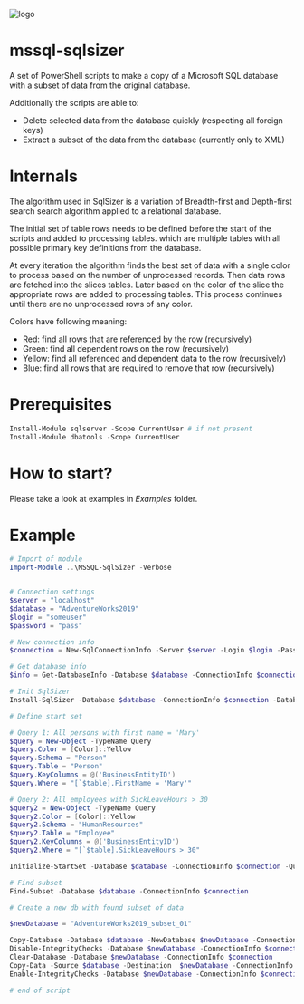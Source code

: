 ![logo](https://avatars.githubusercontent.com/u/96390582?s=100&v=4)
# mssql-sqlsizer

A set of PowerShell scripts to make a copy of a Microsoft SQL database with a subset of data from the original database.

Additionally the scripts are able to:
- Delete selected data from the database quickly (respecting all foreign keys)
- Extract a subset of the data from the database (currently only to XML)

# Internals
The algorithm used in SqlSizer is a variation of Breadth-first and Depth-first search search algorithm applied to a relational database.

The initial set of table rows needs to be defined before the start of the scripts and added to processing tables.
which are multiple tables with all possible primary key definitions from the database.

At every iteration the algorithm finds the best set of data with a single color to process based on the number of unprocessed records. 
Then data rows are fetched into the slices tables. Later based on the color of the slice the appropriate rows are added to processing tables.
This process continues until there are no unprocessed rows of any color.

Colors have following meaning:

- Red: find all rows that are referenced by the row (recursively)
- Green: find all dependent rows on the row (recursively)
- Yellow: find all referenced and dependent data to the row (recursively)
- Blue: find all rows that are required to remove that row (recursively)

# Prerequisites

```powershell
Install-Module sqlserver -Scope CurrentUser # if not present
Install-Module dbatools -Scope CurrentUser
```

# How to start?
Please take a look at examples in *Examples* folder.

# Example
```powershell
# Import of module
Import-Module ..\MSSQL-SqlSizer -Verbose


# Connection settings
$server = "localhost"
$database = "AdventureWorks2019"
$login = "someuser"
$password = "pass"

# New connection info
$connection = New-SqlConnectionInfo -Server $server -Login $login -Password $password

# Get database info
$info = Get-DatabaseInfo -Database $database -ConnectionInfo $connection

# Init SqlSizer
Install-SqlSizer -Database $database -ConnectionInfo $connection -DatabaseInfo $info

# Define start set

# Query 1: All persons with first name = 'Mary'
$query = New-Object -TypeName Query
$query.Color = [Color]::Yellow
$query.Schema = "Person"
$query.Table = "Person"
$query.KeyColumns = @('BusinessEntityID')
$query.Where = "[`$table].FirstName = 'Mary'"

# Query 2: All employees with SickLeaveHours > 30
$query2 = New-Object -TypeName Query
$query2.Color = [Color]::Yellow
$query2.Schema = "HumanResources"
$query2.Table = "Employee"
$query2.KeyColumns = @('BusinessEntityID')
$query2.Where = "[`$table].SickLeaveHours > 30"

Initialize-StartSet -Database $database -ConnectionInfo $connection -Queries @($query, $query2)

# Find subset
Find-Subset -Database $database -ConnectionInfo $connection

# Create a new db with found subset of data

$newDatabase = "AdventureWorks2019_subset_01"

Copy-Database -Database $database -NewDatabase $newDatabase -ConnectionInfo $connection
Disable-IntegrityChecks -Database $newDatabase -ConnectionInfo $connection
Clear-Database -Database $newDatabase -ConnectionInfo $connection
Copy-Data -Source $database -Destination  $newDatabase -ConnectionInfo $connection
Enable-IntegrityChecks -Database $newDatabase -ConnectionInfo $connection

# end of script
```
